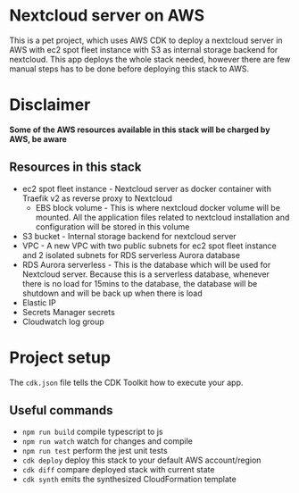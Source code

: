 # Nextcloud server on AWS

This is a pet project, which uses AWS CDK to deploy a nextcloud server in AWS with ec2 spot fleet instance with S3 as internal storage backend for nextcloud. This app deploys the whole stack needed, however there are few manual steps has to be done before deploying this stack to AWS.

# Disclaimer
**Some of the AWS resources available in this stack will be charged by AWS, be aware**

## Resources in this stack
* ec2 spot fleet instance - Nextcloud server as docker container with Traefik v2 as reverse proxy to Nextcloud
    * EBS block volume - This is where nextcloud docker volume will be mounted. All the application files related to nextcloud installation and configuration will be stored in this volume
* S3 bucket - Internal storage backend for nextcloud server
* VPC - A new VPC with two public subnets for ec2 spot fleet instance and 2 isolated subnets for RDS serverless Aurora database
* RDS Aurora serverless - This is the database which will be used for Nextcloud server. Because this is a serverless database, whenever there is no load for 15mins to the database, the database will be shutdown and will be back up when there is load
* Elastic IP
* Secrets Manager secrets
* Cloudwatch log group

# Project setup

The `cdk.json` file tells the CDK Toolkit how to execute your app.

## Useful commands

 * `npm run build`   compile typescript to js
 * `npm run watch`   watch for changes and compile
 * `npm run test`    perform the jest unit tests
 * `cdk deploy`      deploy this stack to your default AWS account/region
 * `cdk diff`        compare deployed stack with current state
 * `cdk synth`       emits the synthesized CloudFormation template
